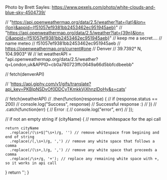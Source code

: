 Photo by Brett Sayles: https://www.pexels.com/photo/white-clouds-and-blue-sky-4504739/


// "https://api.openweathermap.org/data/2.5/weather?lat={lat}&lon={lon}&appid={f51057ef9381bb2453462ec951945aeb}"
// "https://api.openweathermap.org/data/2.5/weather?lat={39n}&lon={}&appid={f51057ef9381bb2453462ec951945aeb}"
// keep me a secret....
// name meteo
// f51057ef9381bb2453462ec951945aeb
// https://openweathermap.org/current#one
// Denver // 39.7392° N, 104.9903° W
// let weatherAPI = "api.openweathermap.org/data/2.5/weather?q=London,uk&APPID=cb0a780723ffc0649a66d5bbfcdbeebb"




// fetch(denverAPI)



// 'https://api.giphy.com/v1/gifs/translate?api_key=PKBlpNSDvOf0DDCyTKmkkVjXhnzlDoHy&s=cats'


// fetch(weatherAPI)
//   .then(function(response) {
//     if (response.status == 200)
//         console.log("Success", response)
    // Successful response :)
//   })
//   .catch(function(err) {
    // Error :(
//       console.log("error", err)
//   });




 // if not an empty string
  if (cityName) {
    // remove whitespace for the api call

    return cityName
      .replace(/(\s+$|^\s+)/g, '') // remove whitespace from begining and end of string
      .replace(/(,\s+)/g, ',') // remove any white space that follows a comma
      .replace(/(\s+,)/g, ',') // remove any white space that preceeds a comma
      .replace(/\s+/g, '+'); // replace any remaining white space with +, so it works in api call
  }
  return '';
}